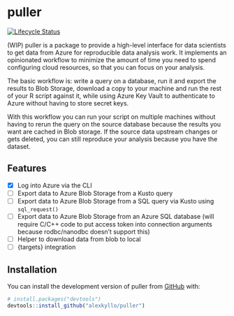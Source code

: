 
<!-- README.md is generated from README.Rmd. Please edit that file -->

# puller

<!-- badges: start -->

[![Lifecycle
Status](https://img.shields.io/badge/lifecycle-experimental-yellow.svg)](https://lifecycle.r-lib.org/articles/stages.html)
<!-- badges: end -->

(WIP) puller is a package to provide a high-level interface for data
scientists to get data from Azure for reproducible data analysis work.
It implements an opinionated workflow to minimize the amount of time you
need to spend configuring cloud resources, so that you can focus on your
analysis.

The basic workflow is: write a query on a database, run it and export
the results to Blob Storage, download a copy to your machine and run the
rest of your R script against it, while using Azure Key Vault to
authenticate to Azure without having to store secret keys.

With this workflow you can run your script on multiple machines without
having to rerun the query on the source database because the results you
want are cached in Blob storage. If the source data upstream changes or
gets deleted, you can still reproduce your analysis because you have the
dataset.

## Features

  - [x] Log into Azure via the CLI
  - [ ] Export data to Azure Blob Storage from a Kusto query
  - [ ] Export data to Azure Blob Storage from a SQL query via Kusto
    using `sql_request()`
  - [ ] Export data to Azure Blob Storage from an Azure SQL database
    (will require C/C++ code to put access token into connection
    arguments because rodbc/nanodbc doesn’t support this)
  - [ ] Helper to download data from blob to local
  - [ ] {targets} integration

## Installation

You can install the development version of puller from
[GitHub](https://github.com/) with:

``` r
# install.packages("devtools")
devtools::install_github("alexkyllo/puller")
```
